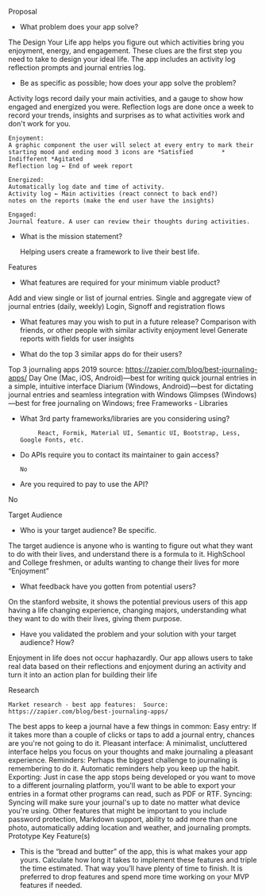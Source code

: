 Proposal

- What problem does your app solve?
  
The Design Your Life app helps you figure out which activities bring you enjoyment, energy, and engagement. These clues are the first step you need to take to design your ideal life. The app includes an activity log reflection prompts and journal entries log. 


- Be as specific as possible; how does your app solve the problem?

Activity logs record daily your main activities, and a gauge to show how engaged and energized you were. Reflection logs are done once a week to record your trends, insights and surprises as to what activities work and don't work for you.


    Enjoyment: 
    A graphic component the user will select at every entry to mark their starting mood and ending mood 3 icons are *Satisfied        *     Indifferent *Agitated 
    Reflection log ← End of week report

    Energized:
    Automatically log date and time of activity.
    Activity log ← Main activities (react connect to back end?)
    notes on the reports (make the end user have the insights)

    Engaged:
    Journal feature. A user can review their thoughts during activities.


 - What is the mission statement?

    Helping users create a framework to live their best life.


Features

- What features are required for your minimum viable product?

Add and view single or list of journal entries. 
Single and aggregate view of journal entries (daily, weekly)
Login, Signoff and registration flows 


- What features may you wish to put in a future release?
Comparison with friends, or other people with similar activity enjoyment level
Generate reports with fields for user insights

- What do the top 3 similar apps do for their users? 

Top 3 journaling apps 2019 source:  https://zapier.com/blog/best-journaling-apps/
Day One (Mac, iOS, Android)—best for writing quick journal entries in a simple, intuitive interface
Diarium (Windows, Android)—best for dictating journal entries and seamless integration with Windows
Glimpses (Windows)—best for free journaling on Windows; free
Frameworks - Libraries

- What 3rd party frameworks/libraries are you considering using?

           React, Formik, Material UI, Semantic UI, Bootstrap, Less, Google Fonts, etc.

- Do APIs require you to contact its maintainer to gain access? 

      No

- Are you required to pay to use the API? 

 No

Target Audience

- Who is your target audience? Be specific.

The target audience is anyone who is wanting to figure out what they want to do with their lives, and understand there is a formula to it. HighSchool and College freshmen, or adults wanting to change their lives for more “Enjoyment”

- What feedback have you gotten from potential users?

On the stanford website, it shows the potential previous users of this app having a life changing experience, changing majors, understanding what they want to do with their lives, giving them purpose.

- Have you validated the problem and your solution with your target audience? How?

Enjoyment in life does not occur haphazardly. Our app allows users to take real data based on their reflections and enjoyment during an activity and turn it into an action plan for building their life




Research


	Market research - best app features:  Source:   https://zapier.com/blog/best-journaling-apps/

The best apps to keep a journal have a few things in common:
Easy entry: If it takes more than a couple of clicks or taps to add a journal entry, chances are you're not going to do it.
Pleasant interface: A minimalist, uncluttered interface helps you focus on your thoughts and make journaling a pleasant experience.
Reminders: Perhaps the biggest challenge to journaling is remembering to do it. Automatic reminders help you keep up the habit.
Exporting: Just in case the app stops being developed or you want to move to a different journaling platform, you'll want to be able to export your entries in a format other programs can read, such as PDF or RTF.
Syncing: Syncing will make sure your journal's up to date no matter what device you're using.
Other features that might be important to you include password protection, Markdown support, ability to add more than one photo, automatically adding location and weather, and journaling prompts.
Prototype Key Feature(s)

- This is the “bread and butter” of the app, this is what makes your app yours. Calculate how long it takes to implement these features and triple the time estimated. That way you’ll have plenty of time to finish. It is preferred to drop features and spend more time working on your MVP features if needed.
